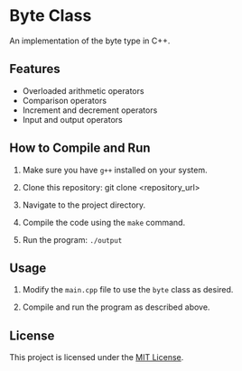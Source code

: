 # Byte Class

An implementation of the byte type in C++.

## Features

- Overloaded arithmetic operators
- Comparison operators
- Increment and decrement operators
- Input and output operators

## How to Compile and Run

1. Make sure you have `g++` installed on your system.

2. Clone this repository: git clone <repository_url>

3. Navigate to the project directory.

4. Compile the code using the `make` command.

5. Run the program: `./output`

## Usage

1. Modify the `main.cpp` file to use the `byte` class as desired.

2. Compile and run the program as described above.

## License

This project is licensed under the [MIT License](LICENSE).
